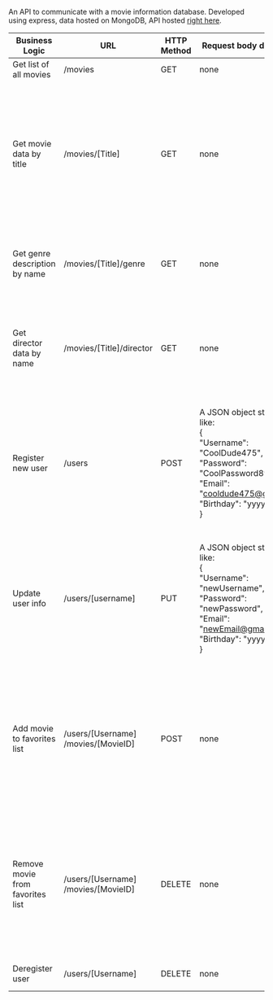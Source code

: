 An API to communicate with a movie information database. Developed using express, data hosted on MongoDB, API hosted [right here](https://cool-movie-app-e45a3b27efd5.herokuapp.com/).

|Business Logic|URL|HTTP Method|Request body data format|Response body data format|
| -------------|---|-----------|------------------------|-------------------------|
|Get list of all movies|/movies|GET|none|An array holding JSON objects of all movie titles|
|Get movie data by title|/movies/[Title]|GET|none|A JSON object holding data about a single movie structured like: <br />{ <br />"Genre": {}, <br />"Director": {}, <br />"Actors": [], <br />"_id": "xxxxxxxxxxxxxxxxxxxxxxxx", <br />"Title": "Sucker Punch", <br />"Description": "[description]", <br />"ImagePath": "[image URL]", <br />"Featured": boolean <br />}|
|Get genre description by name|/movies/[Title]/genre|GET|none|A JSON object structured like: <br />{ <br />"Genre": { <br />"Name": "[genre name]", <br />"Description": "[genre description]" <br />}}|
|Get director data by name|/movies/[Title]/director|GET|none|A JSON object structured like: <br />{ <br />"Director": { <br />"Name": "[director name]", <br />"Bio": "[director bio]" <br />"Birth": "[director birth year]" <br />"Death": "[director death year]" <br />}}|
|Register new user|/users|POST|A JSON object structured like: <br />{ <br />"Username": "CoolDude475", <br />"Password": "CoolPassword89", <br />"Email": "cooldude475@gmail.com", <br />"Birthday": "yyyy-mm-dd" <br />}|A JSON object structured like: <br />{ <br />"Username": "CoolDude475", <br />"Password": "CoolPassword89", <br />"Email": "cooldude475@gmail.com", <br />"Birthday": "yyyy-mm-dd", <br />"FavoriteMovies": [], <br />"_id": "xxxxxxxxxxxxxxxxxxxxxxxx", <br />"__v": 0 <br />}|
|Update user info|/users/[username]|PUT|A JSON object structured like: <br />{ <br />"Username": "newUsername", <br />"Password": "newPassword", <br />"Email": "newEmail@gmail.com", <br />"Birthday": "yyyy-mm-dd" <br />}|A JSON object structured like: <br />{ <br />"_id": "xxxxxxxxxxxxxxxxxxxxxxxx", <br />"Username": "newUsername", <br />"Password": "newPassword", <br />"Email": "newEmail@gmail.com", <br />"Birthday": "yyyy-mm-dd", <br />"FavoriteMovies": [], <br />"__v": 0 <br />}|
|Add movie to favorites list|/users/[Username]<br />/movies/[MovieID]|POST|none|A JSON object structured like: <br />{ <br />"_id": "xxxxxxxxxxxxxxxxxxxxxxxx", <br />"Username": "CoolDude475", <br />"Password": "CoolPassword89", <br />"Email": "cooldude475@gmail.com", <br />"Birthday": "yyyy-mm-dd", <br />"FavoriteMovies": [updated array], <br />"__v": 0 <br />}|
|Remove movie from favorites list|/users/[Username]<br />/movies/[MovieID]|DELETE|none|A JSON object structured like: <br />{ <br />"_id": "xxxxxxxxxxxxxxxxxxxxxxxx", <br />"Username": "CoolDude475", <br />"Password": "CoolPassword89", <br />"Email": "cooldude475@gmail.com", <br />"Birthday": "yyyy-mm-dd", <br />"FavoriteMovies": [updated array], <br />"__v": 0 <br />}|
|Deregister user|/users/[Username]|DELETE|none|A text message reading: "[Username] was deregistered"|